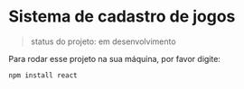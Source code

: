 # Sistema de cadastro de jogos #

> status do projeto: em desenvolvimento

Para rodar esse projeto na sua máquina, por favor digite:

```
npm install react
```
